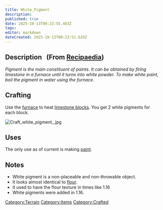 ```yaml
---
title: White_Pigment
description: 
published: true
date: 2025-10-13T00:23:55.463Z
tags: 
editor: markdown
dateCreated: 2025-10-13T00:23:51.629Z
---
```


## Description   (From [Recipaedia](.. "wikilink"))

*Pigment is the main constituent of paints. It can be obtained by firing
limestone in a furnace until it turns into white powder. To make white
paint, boil the pigment in water using the furnace.*

## Crafting

Use the [furnace](furnace "wikilink") to heat [limestone
blocks](limestone "wikilink"). You get 2 white pigments for each block.

![Craft_white_pigment_.jpg](Craft_white_pigment_.jpg
"Craft_white_pigment_.jpg")

## Uses

The only use as of current is making [paint](../../Mechanics/Painting.md "wikilink"). 

## Notes

  - White pigment is a non-placeable and non-throwable object.
  - It looks almost identical to [flour](flour "wikilink").
  - It used to have the flour texture in times like 1.16
  - White pigments were added in 1.16.

[Category:Terrain](Category:Terrain "wikilink")
[Category:Items](Category:Items "wikilink")
[Category:Crafted](Category:Crafted "wikilink")